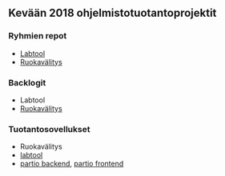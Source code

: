 
## Kevään 2018 ohjelmistotuotantoprojektit

### Ryhmien repot
- [Labtool](https://github.com/labtool/labtool)
- [Ruokavälitys](https://github.com/ohtu2018-rv/)

### Backlogit
- Labtool
- [Ruokavälitys](https://docs.google.com/spreadsheets/d/1a6bmQr5vvjFKoaNGr8-ilExtwjr2A6OBHpKnpp8d45Y/edit?usp=sharing)

### Tuotantosovellukset
- Ruokavälitys
- [labtool](https://github.com/labtool/labtool)
- [partio backend](https://github.com/partio-scout/tosu-backend), [partio frontend](https://github.com/partio-scout/tosu-frontend)

